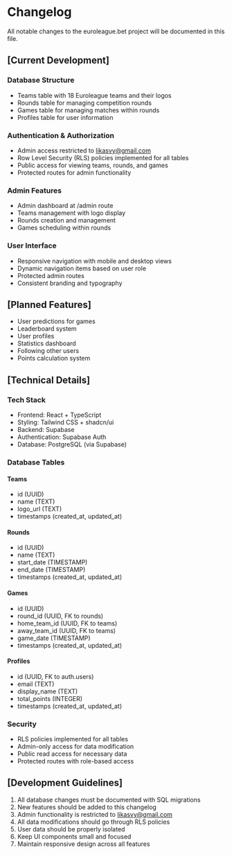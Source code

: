 # Changelog

All notable changes to the euroleague.bet project will be documented in this file.

## [Current Development]

### Database Structure
- Teams table with 18 Euroleague teams and their logos
- Rounds table for managing competition rounds
- Games table for managing matches within rounds
- Profiles table for user information

### Authentication & Authorization
- Admin access restricted to likasvy@gmail.com
- Row Level Security (RLS) policies implemented for all tables
- Public access for viewing teams, rounds, and games
- Protected routes for admin functionality

### Admin Features
- Admin dashboard at /admin route
- Teams management with logo display
- Rounds creation and management
- Games scheduling within rounds

### User Interface
- Responsive navigation with mobile and desktop views
- Dynamic navigation items based on user role
- Protected admin routes
- Consistent branding and typography

## [Planned Features]
- User predictions for games
- Leaderboard system
- User profiles
- Statistics dashboard
- Following other users
- Points calculation system

## [Technical Details]

### Tech Stack
- Frontend: React + TypeScript
- Styling: Tailwind CSS + shadcn/ui
- Backend: Supabase
- Authentication: Supabase Auth
- Database: PostgreSQL (via Supabase)

### Database Tables

#### Teams
- id (UUID)
- name (TEXT)
- logo_url (TEXT)
- timestamps (created_at, updated_at)

#### Rounds
- id (UUID)
- name (TEXT)
- start_date (TIMESTAMP)
- end_date (TIMESTAMP)
- timestamps (created_at, updated_at)

#### Games
- id (UUID)
- round_id (UUID, FK to rounds)
- home_team_id (UUID, FK to teams)
- away_team_id (UUID, FK to teams)
- game_date (TIMESTAMP)
- timestamps (created_at, updated_at)

#### Profiles
- id (UUID, FK to auth.users)
- email (TEXT)
- display_name (TEXT)
- total_points (INTEGER)
- timestamps (created_at, updated_at)

### Security
- RLS policies implemented for all tables
- Admin-only access for data modification
- Public read access for necessary data
- Protected routes with role-based access

## [Development Guidelines]
1. All database changes must be documented with SQL migrations
2. New features should be added to this changelog
3. Admin functionality is restricted to likasvy@gmail.com
4. All data modifications should go through RLS policies
5. User data should be properly isolated
6. Keep UI components small and focused
7. Maintain responsive design across all features